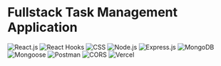 
# Fullstack Task Management Application

![React.js](https://img.shields.io/badge/Frontend-React.js-61DAFB) ![React Hooks](https://img.shields.io/badge/Hooks-React_Hooks-BBE9FF) ![CSS](https://img.shields.io/badge/CSS-274de5)
![Node.js](https://img.shields.io/badge/JS_Env-Node.js-5FA04E) ![Express.js](https://img.shields.io/badge/Framework-Express.js-blue) ![MongoDB](https://img.shields.io/badge/Database-MongoDB-237a3b) ![Mongoose](https://img.shields.io/badge/ODM-Mongoose-darkred) ![Postman](https://img.shields.io/badge/API_Testing-Postman-FF7F3E)  ![CORS](https://img.shields.io/badge/CORS-cors-FFF5E1) ![Vercel](https://img.shields.io/badge/Deployement-Vercel-black)
